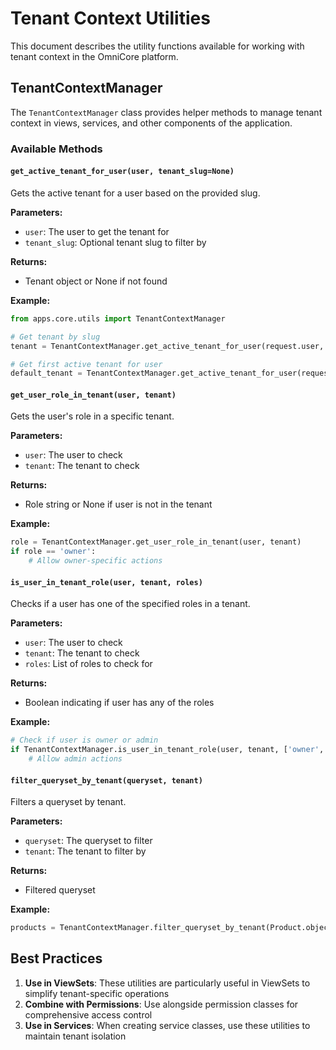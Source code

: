 # Tenant Context Utilities

This document describes the utility functions available for working with tenant context in the OmniCore platform.

## TenantContextManager

The `TenantContextManager` class provides helper methods to manage tenant context in views, services, and other components of the application.

### Available Methods

#### `get_active_tenant_for_user(user, tenant_slug=None)`

Gets the active tenant for a user based on the provided slug.

**Parameters:**

- `user`: The user to get the tenant for
- `tenant_slug`: Optional tenant slug to filter by

**Returns:**

- Tenant object or None if not found

**Example:**

```python
from apps.core.utils import TenantContextManager

# Get tenant by slug
tenant = TenantContextManager.get_active_tenant_for_user(request.user, "restaurant-one")

# Get first active tenant for user
default_tenant = TenantContextManager.get_active_tenant_for_user(request.user)
```

#### `get_user_role_in_tenant(user, tenant)`

Gets the user's role in a specific tenant.

**Parameters:**

- `user`: The user to check
- `tenant`: The tenant to check

**Returns:**

- Role string or None if user is not in the tenant

**Example:**

```python
role = TenantContextManager.get_user_role_in_tenant(user, tenant)
if role == 'owner':
    # Allow owner-specific actions
```

#### `is_user_in_tenant_role(user, tenant, roles)`

Checks if a user has one of the specified roles in a tenant.

**Parameters:**

- `user`: The user to check
- `tenant`: The tenant to check
- `roles`: List of roles to check for

**Returns:**

- Boolean indicating if user has any of the roles

**Example:**

```python
# Check if user is owner or admin
if TenantContextManager.is_user_in_tenant_role(user, tenant, ['owner', 'admin']):
    # Allow admin actions
```

#### `filter_queryset_by_tenant(queryset, tenant)`

Filters a queryset by tenant.

**Parameters:**

- `queryset`: The queryset to filter
- `tenant`: The tenant to filter by

**Returns:**

- Filtered queryset

**Example:**

```python
products = TenantContextManager.filter_queryset_by_tenant(Product.objects.all(), tenant)
```

## Best Practices

1. **Use in ViewSets**: These utilities are particularly useful in ViewSets to simplify tenant-specific operations
2. **Combine with Permissions**: Use alongside permission classes for comprehensive access control
3. **Use in Services**: When creating service classes, use these utilities to maintain tenant isolation
